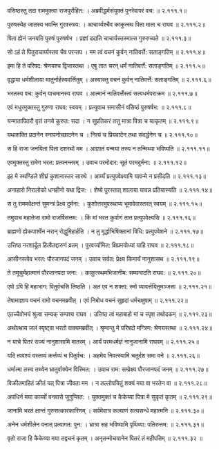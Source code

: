 वसिष्ठस्तु तदा राममुक्त्वा राजपुरोऺहित: ।
अब्रवीद्धर्मसंयुक्तं पुनरेवापरं वच: ॥ २.१११.१॥

पुरुषस्येह जातस्य भवन्ति गुरवस्त्रय: ।
आचार्य्यश्चैव काकुत्स्थ पिता माता च राघव ॥ २.१११.२॥

पिता ह्येनं जनयति पुरुषं पुरुषर्षभ ।
प्रज्ञां ददाति चाचार्यस्तस्मात्स गुरुरुच्यते ॥ २.१११.३॥

सो ऽहं ते पितुराचार्य्यस्तव चैव परन्तप ।
मम त्वं वचनं कुर्वन् नातिवर्त्ते: सताङ्गतिम् ॥ २.१११.४॥

इमा हि ते परिषद: श्रेणयश्च द्विजास्तथा ।
एषु तात चरन् धर्मं नातिवर्त्ते: सताङ्गतिम् ॥ २.१११.५॥

वृद्धाया धर्मशीलाया मातुर्नार्हस्यवर्त्तितुम् ।
अस्यास्तु वचनं कुर्वन् नातिवर्त्ते: सताङ्गतिम् ॥ २.१११.६॥

भरतस्य वच: कुर्वन् याचमानस्य राघव ।
आत्मानं नातिवर्त्तेस्त्वं सत्यधर्मपराक्रम ॥ २.१११.७॥

एवं मधुरमुक्तस्तु गुरुणा राघव: स्वयम् ।
प्रत्युवाच समासीनं वसिष्ठं पुरुषर्षभ: ॥ २.१११.८॥

यन्मातापितरौ वृत्तं तनये कुरुत: सदा ।
न सुप्रतिकरं तत्तु मात्रा पित्रा च यत्कृतम् ॥ २.१११.९॥

यथाशक्ति प्रदानेन स्नापनोच्छादनेन च ।
नित्यं च प्रियवादेन तथा संवर्द्धनेन च ॥ २.१११.१०॥

स हि राजा जनयिता पिता दशरथो मम ।
आज्ञातं यन्मया तस्य न तन्मिथ्या भविष्यति ॥ २.१११.११॥

एवमुक्तस्तु रामेण भरत: प्रत्यनन्तरम् ।
उवाच परमोदार: सूतं परमदुर्मना: ॥ २.१११.१२॥

इह मे स्थण्डिले शीघ्रं कुशानास्तर सारथे ।
आर्य्यं प्रत्युपवेक्ष्यामि यावन्मे न प्रसीदति ॥ २.१११.१३॥

अनाहारो निरालोको धनहीनो यथा द्विज: ।
शेष्ये पुरस्तात् शालाया यावन्न प्रतियास्यति ॥ २.१११.१४॥

स तु राममवेक्षन्तं सुमन्त्रं प्रेक्ष्य दुर्मना: ।
कुशोत्तरमुपस्थाप्य भूमावेवास्तरत् स्वयम् ॥ २.१११.१५॥

तमुवाच महातेजा रामो राजर्षिसत्तम: ।
किं मां भरत कुर्वाणं तात प्रत्युपवेक्ष्यसि ॥ २.१११.१६॥

ब्राह्मणो ह्येकपार्श्वेन नरान् रोद्धुमिहार्हति ।
न तु मूर्द्धाभिषिक्तानां विधि: प्रत्युपवेशने ॥ २.१११.१७॥

उत्तिष्ठ नरशार्दूल हित्वैतद्दारुणं व्रतम् ।
पुरवर्य्यामित: क्षिप्रमयोध्यां याहि राघव ॥ २.१११.१८॥

आसीनस्त्वेव भरत: पौरजानपदं जनम् ।
उवाच सर्वत: प्रेक्ष्य किमार्यं नानुशासथ ॥ २.१११.१९॥

ते तमूचुर्महात्मानं पौरजानपदा जना: ।
काकुत्स्थमभिजानीम: सम्यग्वदति राघव: ॥ २.१११.२०॥

एषो ऽपि हि महाभाग: पितुर्वचसि तिष्ठति ।
अत एव न शक्ता: स्मो व्यावर्त्तयितुमञ्जसा ॥ २.१११.२१॥

तेषामाज्ञाय वचनं रामो वचनमब्रवीत् ।
एवं निबोध वचनं सुहृदां धर्मचक्षुषाम् ॥ २.१११.२२॥

एतच्चैवोभयं श्रुत्वा सम्यक् सम्पश्य राघव ।
उत्तिष्ठ त्वं महाबाहो मां च स्पृश तथोदकम् ॥ २.१११.२३॥

अथोत्थाय जलं स्पृष्ट्वा भरतो वाक्यमब्रवीत् ।
श्रृण्वन्तु मे परिषदो मन्त्रिण: श्रेणयस्तथा ॥ २.१११.२४॥

न याचे पितरं राज्यं नानुशासामि मातरम् ।
आर्यं परमधर्मज्ञं नानुजानामि राघवम् ॥ २.१११.२५॥

यदि त्ववश्यं वस्तव्यं कर्त्तव्यं च पितुर्वच: ।
अहमेव निवत्स्यामि चतुर्दश समा वने ॥ २.१११.२६॥

धर्मात्मा तस्य तथ्येन भ्रातुर्वाक्येन विस्मित: ।
उवाच राम: सम्प्रेक्ष्य पौरजानपदं जनम् ॥ २.१११.२७॥

विक्रीतमाहितं क्रीतं यत् पित्रा जीवता मम ।
न तल्लोपयितुं शक्यं मया वा भरतेन वा ॥ २.१११.२८॥

अपधिर्न मया कार्य्यो वनवासे जुगुप्सित: ।
युक्तमुक्तं च कैकेय्या पित्रा मे सुकृतं कृतम् ॥ २.१११.२९॥

जानामि भरतं क्षान्तं गुरुसत्कारकारिणम् ।
सर्वमेवात्र कल्याणं सत्यसन्धे महात्मनि ॥ २.१११.३०॥

अनेन धर्मशीलेन वनात् प्रत्यागत: पुन: ।
भ्रात्रा सह भविष्यामि पृथिव्या: पतिरुत्तम: ॥ २.१११.३१॥

वृतो राजा हि कैकेय्या मया तद्वचनं कृतम् ।
अनृतन्मोचयानेन पितरं तं महीपतिम् ॥ २.१११.३२ ॥

